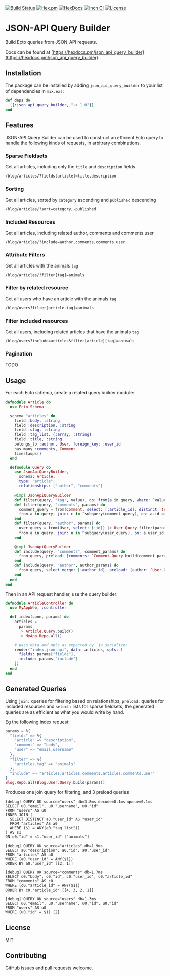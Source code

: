 [![Build Status](https://img.shields.io/travis/mbuhot/json_api_query_builder.svg?branch=master)](https://travis-ci.org/mbuhot/json_api_query_builder)
[![Hex.pm](https://img.shields.io/hexpm/v/json_api_query_builder.svg)](https://hex.pm/packages/json_api_query_builder)
[![HexDocs](https://img.shields.io/badge/api-docs-yellow.svg)](https://hexdocs.pm/json_api_query_builder/)
[![Inch CI](http://inch-ci.org/github/mbuhot/json_api_query_builder.svg)](http://inch-ci.org/github/mbuhot/json_api_query_builder)
[![License](https://img.shields.io/hexpm/l/json_api_query_builder.svg)](https://github.com/mbuhot/json_api_query_builder/blob/master/LICENSE)

# JSON-API Query Builder

Build Ecto queries from JSON-API requests.

Docs can be found at [https://hexdocs.pm/json_api_query_builder](https://hexdocs.pm/json_api_query_builder).

## Installation

The package can be installed by adding `json_api_query_builder` to your list of dependencies in `mix.exs`:

```elixir
def deps do
  [{:json_api_query_builder, "~> 1.0"}]
end
```

## Features

JSON-API Query Builder can be used to construct an efficient Ecto query to handle the following kinds of requests, in arbitrary combinations.

### Sparse Fieldsets

Get all articles, including only the `title` and `description` fields

`/blog/articles/?fields[article]=title,description`

### Sorting

Get all articles, sorted by `category` ascending and `published` descending

`/blog/articles/?sort=category,-published`

### Included Resources

Get all articles, including related author, comments and comments user

`/blog/articles/?include=author,comments,comments.user`

### Attribute Filters

Get all articles with the animals `tag`

`/blog/articles/?filter[tag]=animals`

### Filter by related resource

Get all users who have an article with the animals `tag`

`/blog/users?filter[article.tag]=animals`

### Filter included resources

Get all users, including related articles that have the animals `tag`

`/blog/users?include=articles&filter[article][tag]=animals`

### Pagination

TODO

## Usage

For each Ecto schema, create a related query builder module:

```elixir
defmodule Article do
  use Ecto.Schema

  schema "articles" do
    field :body, :string
    field :description, :string
    field :slug, :string
    field :tag_list, {:array, :string}
    field :title, :string
    belongs_to :author, User, foreign_key: :user_id
    has_many :comments, Comment
    timestamps()
  end

  defmodule Query do
    use JsonApiQueryBuilder,
      schema: Article,
      type: "article",
      relationships: ["author", "comments"]

    @impl JsonApiQueryBuilder
    def filter(query, "tag", value), do: from(a in query, where: ^value in a.tag_list)
    def filter(query, "comments", params) do
      comment_query = from(Comment, select: [:article_id], distinct: true) |> Comment.Query.filter(params)
      from a in query, join: c in ^subquery(comment_query), on: a.id == c.article_id
    end
    def filter(query, "author", params) do
      user_query = from(User, select: [:id]) |> User.Query.filter(params)
      from a in query, join: u in ^subquery(user_query), on: a.user_id == u.id
    end

    @impl JsonApiQueryBuilder
    def include(query, "comments", comment_params) do
      from query, preload: [comments: ^Comment.Query.build(comment_params)]
    end
    def include(query, "author", author_params) do
      from query, select_merge: [:author_id], preload: [author: ^User.Query.build(author_params)]
    end
  end
end
```

Then in an API request handler, use the query builder:

```elixir
defmodule ArticleController do
  use MyAppWeb, :controller

  def index(conn, params) do
    articles =
      params
      |> Article.Query.build()
      |> MyApp.Repo.all()

    # pass data and opts as expected by `ja_serializer`
    render("index.json-api", data: articles, opts: [
      fields: params["fields"],
      include: params["include"]
    ])
  end
end
```

## Generated Queries

Using `join:` queries for filtering based on relationships, `preload:` queries for included resources and `select:` lists for sparse fieldsets, the generated queries are as efficient as what you would write by hand.

Eg the following index request:

```elixir
params = %{
  "fields" => %{
    "article" => "description",
    "comment" => "body",
    "user" => "email,username"
  },
  "filter" => %{
    "articles.tag" => "animals"
  },
  "include" => "articles,articles.comments,articles.comments.user"
}
Blog.Repo.all(Blog.User.Query.build(params))
```

Produces one join query for filtering, and 3 preload queries

```
[debug] QUERY OK source="users" db=3.8ms decode=0.1ms queue=0.1ms
SELECT u0."email", u0."username", u0."id"
FROM "users" AS u0
INNER JOIN (
  SELECT DISTINCT a0."user_id" AS "user_id"
  FROM "articles" AS a0
  WHERE ($1 = ANY(a0."tag_list"))
) AS s1
ON u0."id" = s1."user_id" ["animals"]

[debug] QUERY OK source="articles" db=1.9ms
SELECT a0."description", a0."id", a0."user_id"
FROM "articles" AS a0
WHERE (a0."user_id" = ANY($1))
ORDER BY a0."user_id" [[2, 1]]

[debug] QUERY OK source="comments" db=1.7ms
SELECT c0."body", c0."id", c0."user_id", c0."article_id"
FROM "comments" AS c0
WHERE (c0."article_id" = ANY($1))
ORDER BY c0."article_id" [[4, 3, 2, 1]]

[debug] QUERY OK source="users" db=1.3ms
SELECT u0."email", u0."username", u0."id", u0."id"
FROM "users" AS u0
WHERE (u0."id" = $1) [2]
```

## License

MIT

## Contributing

GitHub issues and pull requests welcome.

